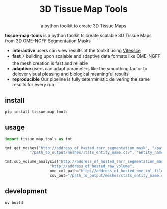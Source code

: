 <h1>
<p align="center">
  <br>3D Tissue Map Tools
</h1>
<p align="center">
    <span>a python toolkit to create 3D Tissue Maps</span>
</p>

**tissue-map-tools** is a python toolkit to create scalable 3D Tissue Maps from 3D OME-NGFF Segmentation Masks

- **interactive** users can view results of the toolkit using [Vitessce](https://vitessce.io)
- **fast** ⚡ building upon scalable and adaptive data formats like OME-NGFF the mesh creation is fast and reliable
- **adaptive** users can adapt parameters like the smoothing factor to delover visual pleasing and biological meaningful results
- **reproducible** Our pipeline is fully deterministic delivering the same results for every run

## install

```sh
pip install tissue-map-tools
```

## usage
```python
import tissue_map_tools as tmt

tmt.get_meshes("http://address_of_hosted_zarr_segmentation_mask", "/path_to_output/meshes",
           "/path_to_output/meshes/stats_entity_name.csv", "entity_name", smoothing=5, test=False)

tmt.sub_volume_analysis("http://address_of_hosted_zarr_segmentation_mask",
                    "http://address_of_hosted_raw_volume",
                    ome_xml_path="http://address_of_hosted_ome_xml_file",
                    csv_out="/path_to_output/meshes/stats_entity_name.csv", mask_generation_res='0')

```


## development

```sh
uv build
```


